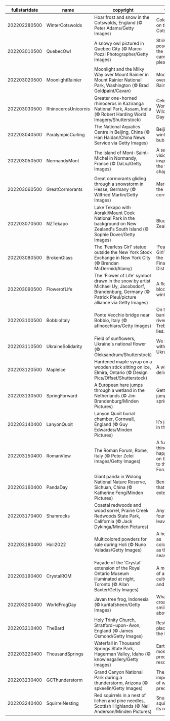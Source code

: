 |fullstartdate|name|copyright|title|image|
|--|--|--|--|--|
202202280500|WinterCotswolds|Hoar frost and snow in the Cotswolds, England (© Peter Adams/Getty Images)|Cold falls on the Cotswolds|![](/en-CA/2022/03/202202280500WinterCotswolds.jpg)|
202203010500|QuebecOwl|A snowy owl pictured in Quebec City (© Marco Pozzi Photographer/Getty Images)|Strike a pose for the camera, please!|![](/en-CA/2022/03/202203010500QuebecOwl.jpg)|
202203020500|MoonlightRainier|Moonlight and the Milky Way over Mount Rainier in Mount Rainier National Park, Washington (© Brad Goldpaint/Cavan)|Moonlight over Mount Rainier|![](/en-CA/2022/03/202203020500MoonlightRainier.jpg)|
202203030500|RhinocerosUnicornis|Greater one-horned rhinoceros in Kaziranga National Park, Assam, India (© Robert Harding World Imagery/Shutterstock)|Celebrating World Wildlife Day|![](/en-CA/2022/03/202203030500RhinocerosUnicornis.jpg)|
202203040500|ParalympicCurling|The National Aquatics Centre in Beijing, China (© Han Haidan/China News Service via Getty Images)|Beijing’s winter bubble|![](/en-CA/2022/03/202203040500ParalympicCurling.jpg)|
202203050500|NormandyMont|The island of Mont-Saint-Michel in Normandy, France (© DaLiu/Getty Images)|A saintly vision inspired the first chapel|![](/en-CA/2022/03/202203050500NormandyMont.jpg)|
202203060500|GreatCormorants|Great cormorants gliding through a snowstorm in Hesse, Germany (© Wilfried Martin/Getty Images)|March of the cormorants|![](/en-CA/2022/03/202203060500GreatCormorants.jpg)|
202203070500|NZTekapo|Lake Tekapo with Aoraki/Mount Cook National Park in the background on New Zealand's South Island (© Sophie Dover/Getty Images)|Blue Zealand|![](/en-CA/2022/03/202203070500NZTekapo.jpg)|
202203080500|BrokenGlass|The 'Fearless Girl' statue outside the New York Stock Exchange in New York City (© Brendan McDermid/Alamy)|‘Fearless Girl’ rules the Financial District|![](/en-CA/2022/03/202203080500BrokenGlass.jpg)|
202203090500|FlowerofLife|The 'Flower of Life' symbol drawn in the snow by artist Michael Uy, Jacobsdorf, Brandenburg, Germany (© Patrick Pleul/picture alliance via Getty Images)|A flower blooms in winter|![](/en-CA/2022/03/202203090500FlowerofLife.jpg)|
202203100500|BobbioItaly|Ponte Vecchio bridge near Bobbio, Italy (© afinocchiaro/Getty Images)|On the left bank of the river Trebbia, lies...|![](/en-CA/2022/03/202203100500BobbioItaly.jpg)|
202203110500|UkraineSolidarity|Field of sunflowers, Ukraine's national flower (© Oleksandrum/Shutterstock)|We stand with Ukraine|![](/en-CA/2022/03/202203110500UkraineSolidarity.jpg)|
202203120500|MapleIce|Hardened maple syrup on a wooden stick sitting on ice, Elmira, Ontario (© Design Pics/Offset/Shutterstock)|A winter delicacy|![](/en-CA/2022/03/202203120500MapleIce.jpg)|
202203130500|SpringForward|A European hare jumps through a wetland in the Netherlands (© Jim Brandenburg/Minden Pictures)|Getting a jump on spring|![](/en-CA/2022/03/202203130500SpringForward.jpg)|
202203140400|LanyonQuoit|Lanyon Quoit burial chamber, Cornwall, England (© Guy Edwardes/Minden Pictures)|It’s just pi in the sky...|![](/en-CA/2022/03/202203140400LanyonQuoit.jpg)|
202203150400|RomanView|The Roman Forum, Rome, Italy (© Peter Zelei Images/Getty Images)|A funny thing happened on the way to the Forum…|![](/en-CA/2022/03/202203150400RomanView.jpg)|
202203160400|PandaDay|Giant panda in Wolong National Nature Reserve, Sichuan, China (© Katherine Feng/Minden Pictures)|Beneath that cuddly exterior...|![](/en-CA/2022/03/202203160400PandaDay.jpg)|
202203170400|Shamrocks|Coastal redwoods and wood sorrel, Prairie Creek Redwoods State Park, California (© Jack Dykinga/Minden Pictures)|Any with four leaves?|![](/en-CA/2022/03/202203170400Shamrocks.jpg)|
202203180400|Holi2022|Multicolored powders for sale during Holi (© Nuno Valadas/Getty Images)|A holiday as colourful as the season|![](/en-CA/2022/03/202203180400Holi2022.jpg)|
202203190400|CrystalROM|Façade of the 'Crystal' extension of the Royal Ontario Museum illuminated at night, Toronto (© Allan Baxter/Getty Images)|A museum of art, culture, and history|![](/en-CA/2022/03/202203190400CrystalROM.jpg)|
202203200400|WorldFrogDay|Javan tree frog, Indonesia (© kuritafsheen/Getty Images)|What's this croaker smiling about?|![](/en-CA/2022/03/202203200400WorldFrogDay.jpg)|
202203210400|TheBard|Holy Trinity Church, Stratford-upon-Avon, England (© James Osmond/Getty Images)|Resting place of the Bard|![](/en-CA/2022/03/202203210400TheBard.jpg)|
202203220400|ThousandSprings|Waterfall in Thousand Springs State Park, Hagerman Valley, Idaho (© knowlesgallery/Getty Images)|Earth's most precious resource?|![](/en-CA/2022/03/202203220400ThousandSprings.jpg)|
202203230400|GCThunderstorm|Grand Canyon National Park during a thunderstorm, Arizona (© spkeelin/Getty Images)|The importance of weather prediction|![](/en-CA/2022/03/202203230400GCThunderstorm.jpg)|
202203240400|SquirrelNesting|Red squirrels in a nest of lichen and pine needles, Scottish Highlands (© Neil Anderson/Minden Pictures)|Snug as a squirrel in its nest|![](/en-CA/2022/03/202203240400SquirrelNesting.jpg)|
